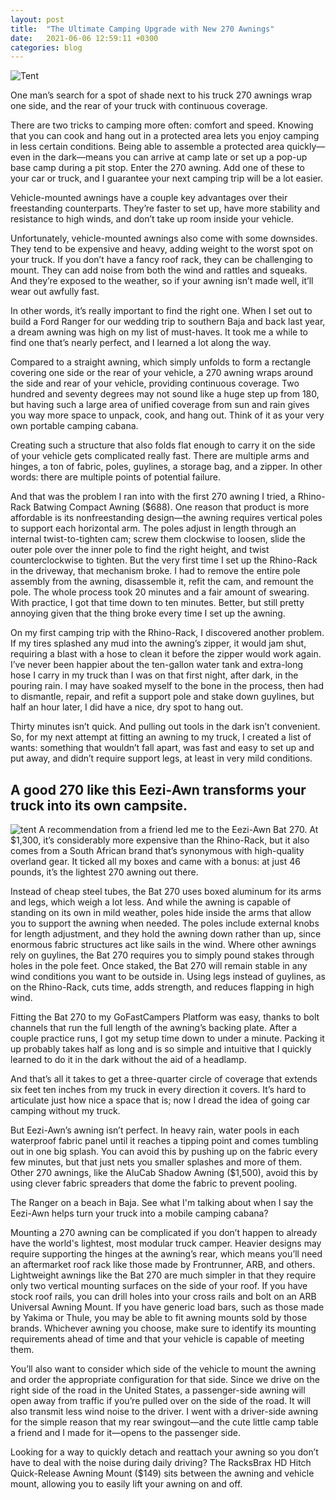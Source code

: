 ```yaml
---
layout: post
title:  "The Ultimate Camping Upgrade with New 270 Awnings"
date:   2021-06-06 12:59:11 +0300
categories: blog
---
```

![Tent](https://i.ibb.co/3sY2LVw/tent.jpg)

One man’s search for a spot of shade next to his truck 270 awnings wrap one side, and the rear of your truck with continuous coverage. 

There are two tricks to camping more often: comfort and speed. Knowing that you can cook and hang out in a protected area lets you enjoy camping in less certain conditions. Being able to assemble a protected area quickly—even in the dark—means you can arrive at camp late or set up a pop-up base camp during a pit stop. Enter the 270 awning. Add one of these to your car or truck, and I guarantee your next camping trip will be a lot easier. 

Vehicle-mounted awnings have a couple key advantages over their freestanding counterparts. They’re faster to set up, have more stability and resistance to high winds, and don’t take up room inside your vehicle.

Unfortunately, vehicle-mounted awnings also come with some downsides. They tend to be expensive and heavy, adding weight to the worst spot on your truck. If you don’t have a fancy roof rack, they can be challenging to mount. They can add noise from both the wind and rattles and squeaks. And they’re exposed to the weather, so if your awning isn’t made well, it’ll wear out awfully fast. 

In other words, it’s really important to find the right one. When I set out to build a Ford Ranger for our wedding trip to southern Baja and back last year, a dream awning was high on my list of must-haves. It took me a while to find one that’s nearly perfect, and I learned a lot along the way. 

Compared to a straight awning, which simply unfolds to form a rectangle covering one side or the rear of your vehicle, a 270 awning wraps around the side and rear of your vehicle, providing continuous coverage. Two hundred and seventy degrees may not sound like a huge step up from 180, but having such a large area of unified coverage from sun and rain gives you way more space to unpack, cook, and hang out. Think of it as your very own portable camping cabana. 

Creating such a structure that also folds flat enough to carry it on the side of your vehicle gets complicated really fast. There are multiple arms and hinges, a ton of fabric, poles, guylines, a storage bag, and a zipper. In other words: there are multiple points of potential failure. 

And that was the problem I ran into with the first 270 awning I tried, a Rhino-Rack Batwing Compact Awning ($688). One reason that product is more affordable is its nonfreestanding design—the awning requires vertical poles to support each horizontal arm. The poles adjust in length through an internal twist-to-tighten cam; screw them clockwise to loosen, slide the outer pole over the inner pole to find the right height, and twist counterclockwise to tighten. But the very first time I set up the Rhino-Rack in the driveway, that mechanism broke. I had to remove the entire pole assembly from the awning, disassemble it, refit the cam, and remount the pole. The whole process took 20 minutes and a fair amount of swearing. With practice, I got that time down to ten minutes. Better, but still pretty annoying given that the thing broke every time I set up the awning. 

On my first camping trip with the Rhino-Rack, I discovered another problem. If my tires splashed any mud into the awning’s zipper, it would jam shut, requiring a blast with a hose to clean it before the zipper would work again. I’ve never been happier about the ten-gallon water tank and extra-long hose I carry in my truck than I was on that first night, after dark, in the pouring rain. I may have soaked myself to the bone in the process, then had to dismantle, repair, and refit a support pole and stake down guylines, but half an hour later, I did have a nice, dry spot to hang out. 

Thirty minutes isn’t quick. And pulling out tools in the dark isn’t convenient. So, for my next attempt at fitting an awning to my truck, I created a list of wants: something that wouldn’t fall apart, was fast and easy to set up and put away, and didn’t require support legs, at least in very mild conditions. 

## A good 270 like this Eezi-Awn transforms your truck into its own campsite. 
 ![tent](https://i.ibb.co/T2BPK6w/tent2.jpg)
A recommendation from a friend led me to the Eezi-Awn Bat 270. At $1,300, it’s considerably more expensive than the Rhino-Rack, but it also comes from a South African brand that’s synonymous with high-quality overland gear. It ticked all my boxes and came with a bonus: at just 46 pounds, it’s the lightest 270 awning out there. 

Instead of cheap steel tubes, the Bat 270 uses boxed aluminum for its arms and legs, which weigh a lot less. And while the awning is capable of standing on its own in mild weather, poles hide inside the arms that allow you to support the awning when needed. The poles include external knobs for length adjustment, and they hold the awning down rather than up, since enormous fabric structures act like sails in the wind. Where other awnings rely on guylines, the Bat 270 requires you to simply pound stakes through holes in the pole feet. Once staked, the Bat 270 will remain stable in any wind conditions you want to be outside in. Using legs instead of guylines, as on the Rhino-Rack, cuts time, adds strength, and reduces flapping in high wind. 

Fitting the Bat 270 to my GoFastCampers Platform was easy, thanks to bolt channels that run the full length of the awning’s backing plate. After a couple practice runs, I got my setup time down to under a minute. Packing it up probably takes half as long and is so simple and intuitive that I quickly learned to do it in the dark without the aid of a headlamp. 

And that’s all it takes to get a three-quarter circle of coverage that extends six feet ten inches from my truck in every direction it covers. It’s hard to articulate just how nice a space that is; now I dread the idea of going car camping without my truck. 

But Eezi-Awn’s awning isn’t perfect. In heavy rain, water pools in each waterproof fabric panel until it reaches a tipping point and comes tumbling out in one big splash. You can avoid this by pushing up on the fabric every few minutes, but that just nets you smaller splashes and more of them. Other 270 awnings, like the AluCab Shadow Awning ($1,500), avoid this by using clever fabric spreaders that dome the fabric to prevent pooling.

The Ranger on a beach in Baja. See what I'm talking about when I say the Eezi-Awn helps turn your truck into a mobile camping cabana?

Mounting a 270 awning can be complicated if you don’t happen to already have the world's lightest, most modular truck camper. Heavier designs may require supporting the hinges at the awning’s rear, which means you’ll need an aftermarket roof rack like those made by Frontrunner, ARB, and others. Lightweight awnings like the Bat 270 are much simpler in that they require only two vertical mounting surfaces on the side of your roof. If you have stock roof rails, you can drill holes into your cross rails and bolt on an ARB Universal Awning Mount. If you have generic load bars, such as those made by Yakima or Thule, you may be able to fit awning mounts sold by those brands. Whichever awning you choose, make sure to identify its mounting requirements ahead of time and that your vehicle is capable of meeting them. 

You’ll also want to consider which side of the vehicle to mount the awning and order the appropriate configuration for that side. Since we drive on the right side of the road in the United States, a passenger-side awning will open away from traffic if you’re pulled over on the side of the road. It will also transmit less wind noise to the driver. I went with a driver-side awning for the simple reason that my rear swingout—and the cute little camp table a friend and I made for it—opens to the passenger side. 

Looking for a way to quickly detach and reattach your awning so you don’t have to deal with the noise during daily driving? The RacksBrax HD Hitch Quick-Release Awning Mount ($149) sits between the awning and vehicle mount, allowing you to easily lift your awning on and off.
